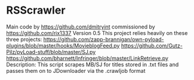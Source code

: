 # RSScrawler
Main code by https://github.com/dmitryint commissioned by https://github.com/rix1337
Version 0.5
This project relies heavily on these three projects:
https://github.com/zapp-brannigan/own-pyload-plugins/blob/master/hooks/MovieblogFeed.py
https://github.com/Gutz-Pilz/pyLoad-stuff/blob/master/SJ.py
https://github.com/bharnett/Infringer/blob/master/LinkRetrieve.py
Description:
This script scrapes MB/SJ for titles stored in .txt files and passes them on to JDownloader via the .crawljob format
